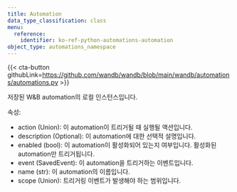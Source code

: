 ```yaml
---
title: Automation
data_type_classification: class
menu:
  reference:
    identifier: ko-ref-python-automations-automation
object_type: automations_namespace
---
```


{{< cta-button githubLink=https://github.com/wandb/wandb/blob/main/wandb/automations/automations.py >}}



저장된 W&B automation의 로컬 인스턴스입니다.

속성:
- action (Union): 이 automation이 트리거될 때 실행될 액션입니다.
- description (Optional): 이 automation에 대한 선택적 설명입니다.
- enabled (bool): 이 automation이 활성화되어 있는지 여부입니다. 활성화된 automation만 트리거됩니다.
- event (SavedEvent): 이 automation을 트리거하는 이벤트입니다.
- name (str): 이 automation의 이름입니다.
- scope (Union): 트리거링 이벤트가 발생해야 하는 범위입니다.
